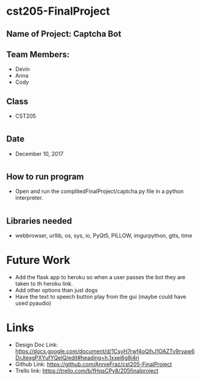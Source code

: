 # cst205-FinalProject
## Name of Project: Captcha Bot
## Team Members: 
* Devin
* Anna
* Cody
##
## Class
* CST205 
#
## Date
* December 10, 2017
#
## How to run program
* Open and run the complitedFinalProject/captcha.py file in a python interpreter.
#
## Libraries needed 
* webbrowser, urllib, os, sys, io, PyQt5, PILLOW, imgurpython, gtts, time
#
# Future Work
* Add the flask app to heroku so when a user passes the bot they are taken to th heroku link.
* Add other options than just dogs
* Have the text to speech button play from the gui (maybe could have used pyaudio)
#
# Links
* Design Doc Link: https://docs.google.com/document/d/1CsyH7rwf4oQlhJ1OAZTv9rvaw6DrJtexgPXYufYQelQ/edit#heading=h.1xxei6g8i4ri
* Github Link: https://github.com/AnnieFraz/cst205-FinalProject
* Trello link: https://trello.com/b/fHqsCPy8/205finalproject
